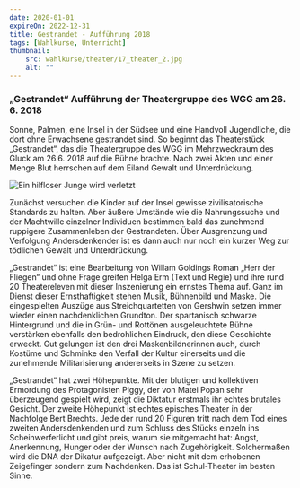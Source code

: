 ```yaml
---
date: 2020-01-01
expireOn: 2022-12-31
title: Gestrandet - Aufführung 2018
tags: [Wahlkurse, Unterricht]
thumbnail: 
    src: wahlkurse/theater/17_theater_2.jpg
    alt: ""
---
```


<h3>„Gestrandet“ Aufführung der Theatergruppe des WGG am 26. 6. 2018</h3>

Sonne, Palmen, eine Insel in der Südsee und eine Handvoll Jugendliche, die dort ohne Erwachsene gestrandet sind. So beginnt das Theaterstück „Gestrandet“, das die Theatergruppe des WGG im Mehrzweckraum des Gluck am 26.6. 2018 auf die Bühne brachte. Nach zwei Akten und einer Menge Blut herrschen auf dem Eiland Gewalt und Unterdrückung.

<img src="images/wahlkurse/theater/17_theater_1.jpg" alt="Ein hilfloser Junge wird verletzt">

Zunächst versuchen die Kinder auf der Insel gewisse zivilisatorische Standards zu halten. Aber äußere Umstände wie die Nahrungssuche und der Machtwille einzelner Individuen bestimmen bald das zunehmend ruppigere Zusammenleben der Gestrandeten. Über Ausgrenzung und Verfolgung Andersdenkender ist es dann auch nur noch ein kurzer Weg zur tödlichen Gewalt und Unterdrückung. 

„Gestrandet“ ist eine Bearbeitung von Willam Goldings Roman „Herr der Fliegen“ und ohne Frage greifen Helga Erm (Text und Regie) und ihre rund 20 Theatereleven mit dieser Inszenierung ein ernstes Thema auf. Ganz im Dienst dieser Ernsthaftigkeit stehen Musik, Bühnenbild und Maske. Die eingespielten Auszüge aus Streichquartetten von Gershwin setzen immer wieder einen nachdenklichen Grundton. Der spartanisch schwarze Hintergrund und die in Grün- und Rottönen ausgeleuchtete Bühne verstärken ebenfalls den bedrohlichen Eindruck, den diese Geschichte erweckt. Gut gelungen ist den drei Maskenbildnerinnen auch,  durch Kostüme und Schminke den Verfall der Kultur einerseits und die zunehmende Militarisierung andererseits in Szene zu setzen. 

„Gestrandet“ hat zwei Höhepunkte. Mit der blutigen und kollektiven Ermordung des Protagonisten Piggy, der von Matei Popan sehr überzeugend gespielt wird, zeigt die Diktatur erstmals ihr echtes brutales Gesicht. Der zweite Höhepunkt ist echtes episches Theater in der Nachfolge Bert Brechts. Jede der rund 20 Figuren tritt nach dem Tod eines zweiten Andersdenkenden und zum Schluss des Stücks einzeln ins Scheinwerferlicht und gibt preis, warum sie mitgemacht hat: Angst, Anerkennung, Hunger oder der Wunsch nach Zugehörigkeit. Solchermaßen wird die DNA der Dikatur aufgezeigt. Aber nicht mit dem erhobenen Zeigefinger sondern zum Nachdenken. Das ist Schul-Theater im besten Sinne. 

<img src="images/wahlkurse/theater/17_theater_2.jpg" alt="">